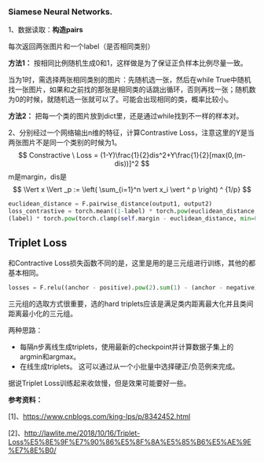 ### Siamese Neural Networks. 

1、数据读取：**构造pairs**

每次返回两张图片和一个label（是否相同类别）

**方法1：** 按相同比例随机生成0和1，这样做是为了保证正负样本比例尽量一致。

当为1时，需选择两张相同类别的图片：先随机选一张，然后在while True中随机找一张图片，如果和之前找的那张是相同类的话跳出循环，否则再找一张；随机数为0的时候，就随机选一张就可以了。可能会出现相同的类，概率比较小。

**方法2：** 把每一个类的图片放到dict里，还是通过while找到不一样的样本对。



2、分别经过一个网络输出n维的特征，计算Contrastive Loss，注意这里的Y是当两张图片不是同一个类别的时候为1。
$$
Constractive \ Loss = (1-Y)\frac{1}{2}dis^2+Y\frac{1}{2}[max(0,(m-dis))]^2
$$
m是margin，dis是
$$
\Vert x \Vert _p := \left( \sum_{i=1}^n  \vert x_i \vert ^ p \right) ^ {1/p}
$$

```python
euclidean_distance = F.pairwise_distance(output1, output2)  
loss_contrastive = torch.mean((1-label) * torch.pow(euclidean_distance, 2) +     
(label) * torch.pow(torch.clamp(self.margin - euclidean_distance, min=0.0), 2))   # calmp夹断用法
```

##  Triplet Loss

和Contractive Loss损失函数不同的是，这里是用的是三元组进行训练，其他的都基本相同。

```python
losses = F.relu((anchor - positive).pow(2).sum(1) - (anchor - negative).pow(2).sum(1) + self.margin)
```

三元组的选取方式很重要，选的hard triplets应该是满足类内距离最大化并且类间距离最小化的三元组。

两种思路：

- 每隔n步离线生成triplets，使用最新的checkpoint并计算数据子集上的argmin和argmax。
- 在线生成triplets。 这可以通过从一个小批量中选择硬正/负范例来完成。



据说Triplet Loss训练起来收敛慢，但是效果可能要好一些。



**参考资料：**

[1]、https://www.cnblogs.com/king-lps/p/8342452.html

[2]、http://lawlite.me/2018/10/16/Triplet-Loss%E5%8E%9F%E7%90%86%E5%8F%8A%E5%85%B6%E5%AE%9E%E7%8E%B0/

